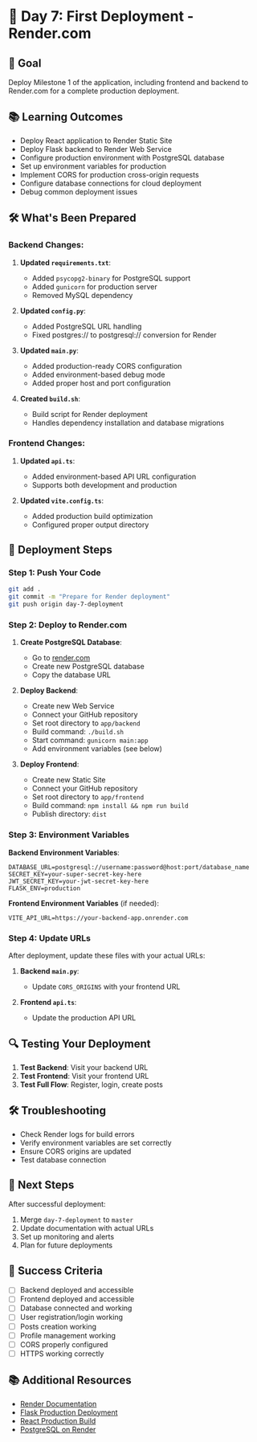 # 🚀 Day 7: First Deployment - Render.com

## 🎯 Goal
Deploy Milestone 1 of the application, including frontend and backend to Render.com for a complete production deployment.

## 📚 Learning Outcomes
- Deploy React application to Render Static Site
- Deploy Flask backend to Render Web Service
- Configure production environment with PostgreSQL database
- Set up environment variables for production
- Implement CORS for production cross-origin requests
- Configure database connections for cloud deployment
- Debug common deployment issues

## 🛠️ What's Been Prepared

### Backend Changes:
1. **Updated `requirements.txt`**:
   - Added `psycopg2-binary` for PostgreSQL support
   - Added `gunicorn` for production server
   - Removed MySQL dependency

2. **Updated `config.py`**:
   - Added PostgreSQL URL handling
   - Fixed postgres:// to postgresql:// conversion for Render

3. **Updated `main.py`**:
   - Added production-ready CORS configuration
   - Added environment-based debug mode
   - Added proper host and port configuration

4. **Created `build.sh`**:
   - Build script for Render deployment
   - Handles dependency installation and database migrations

### Frontend Changes:
1. **Updated `api.ts`**:
   - Added environment-based API URL configuration
   - Supports both development and production

2. **Updated `vite.config.ts`**:
   - Added production build optimization
   - Configured proper output directory

## 🚀 Deployment Steps

### Step 1: Push Your Code
```bash
git add .
git commit -m "Prepare for Render deployment"
git push origin day-7-deployment
```

### Step 2: Deploy to Render.com

1. **Create PostgreSQL Database**:
   - Go to [render.com](https://render.com)
   - Create new PostgreSQL database
   - Copy the database URL

2. **Deploy Backend**:
   - Create new Web Service
   - Connect your GitHub repository
   - Set root directory to `app/backend`
   - Build command: `./build.sh`
   - Start command: `gunicorn main:app`
   - Add environment variables (see below)

3. **Deploy Frontend**:
   - Create new Static Site
   - Connect your GitHub repository
   - Set root directory to `app/frontend`
   - Build command: `npm install && npm run build`
   - Publish directory: `dist`

### Step 3: Environment Variables

**Backend Environment Variables**:
```
DATABASE_URL=postgresql://username:password@host:port/database_name
SECRET_KEY=your-super-secret-key-here
JWT_SECRET_KEY=your-jwt-secret-key-here
FLASK_ENV=production
```

**Frontend Environment Variables** (if needed):
```
VITE_API_URL=https://your-backend-app.onrender.com
```

### Step 4: Update URLs

After deployment, update these files with your actual URLs:

1. **Backend `main.py`**:
   - Update `CORS_ORIGINS` with your frontend URL

2. **Frontend `api.ts`**:
   - Update the production API URL

## 🔍 Testing Your Deployment

1. **Test Backend**: Visit your backend URL
2. **Test Frontend**: Visit your frontend URL
3. **Test Full Flow**: Register, login, create posts

## 🛠️ Troubleshooting

- Check Render logs for build errors
- Verify environment variables are set correctly
- Ensure CORS origins are updated
- Test database connection

## 📝 Next Steps

After successful deployment:
1. Merge `day-7-deployment` to `master`
2. Update documentation with actual URLs
3. Set up monitoring and alerts
4. Plan for future deployments

## 🎉 Success Criteria

- [ ] Backend deployed and accessible
- [ ] Frontend deployed and accessible
- [ ] Database connected and working
- [ ] User registration/login working
- [ ] Posts creation working
- [ ] Profile management working
- [ ] CORS properly configured
- [ ] HTTPS working correctly

## 📚 Additional Resources

- [Render Documentation](https://render.com/docs)
- [Flask Production Deployment](https://flask.palletsprojects.com/en/2.3.x/deploying/)
- [React Production Build](https://create-react-app.dev/docs/production-build/)
- [PostgreSQL on Render](https://render.com/docs/databases) 